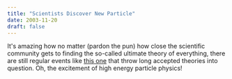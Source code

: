 ```yaml
---
title: "Scientists Discover New Particle"
date: 2003-11-20
draft: false
---
```

It's amazing how no matter (pardon the pun) how close the scientific community gets to finding the so-called ultimate theory of everything, there are still regular events like [this one](https://web.archive.org/web/20031206101158/http://www.newscientist.com/news/news.jsp?id=ns99994389) that throw long accepted theories into question. Oh, the excitement of high energy particle physics!